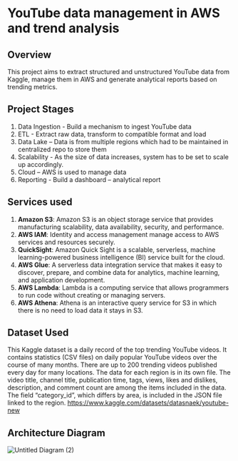 # **YouTube data management in AWS and trend analysis**

## **Overview**
This project aims to extract structured and unstructured YouTube data from Kaggle, manage them in AWS and generate analytical reports based on trending metrics.

## **Project Stages**
1.	Data Ingestion - Build a mechanism to ingest YouTube data
2.	ETL - Extract raw data, transform to compatible format and load
3.	Data Lake – Data is from multiple regions which had to be maintained in centralized repo to store them
4.	Scalability - As the size of data increases, system has to be set to scale up accordingly.
5.	Cloud – AWS is used to manage data
6.	Reporting - Build a dashboard – analytical report

## **Services used**
1.	**Amazon S3**: Amazon S3 is an object storage service that provides manufacturing scalability, data availability, security, and performance.
2.	**AWS IAM**: Identity and access management manage access to AWS services and resources securely.
3.	**QuickSight**: Amazon Quick Sight is a scalable, serverless, machine learning-powered business intelligence (BI) service built for the cloud.
4.	**AWS Glue**: A serverless data integration service that makes it easy to discover, prepare, and combine data for analytics, machine learning, and application development.
5.	**AWS Lambda**: Lambda is a computing service that allows programmers to run code without creating or managing servers.
6.	**AWS Athena**: Athena is an interactive query service for S3 in which there is no need to load data it stays in S3.

## **Dataset Used**
This Kaggle dataset is a daily record of the top trending YouTube videos. It contains statistics (CSV files) on daily popular YouTube videos over the course of many months. There are up to 200 trending videos published every day for many locations. The data for each region is in its own file. The video title, channel title, publication time, tags, views, likes and dislikes, description, and comment count are among the items included in the data. The field “category_id”, which differs by area, is included in the JSON file linked to the region.
https://www.kaggle.com/datasets/datasnaek/youtube-new

## **Architecture Diagram**

![Untitled Diagram (2)](https://user-images.githubusercontent.com/125311073/232335078-d66b78d8-4f87-4f21-a7af-c73f80d2b31e.jpg)
